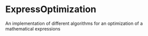 # ExpressOptimization

An implementation of different algorithms for an optimization of a mathematical expressions
